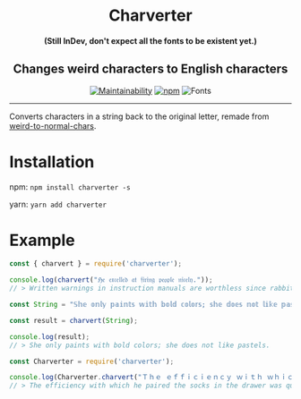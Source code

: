 <div align=center>

# Charverter

#### (Still InDev, don't expect all the fonts to be existent yet.)

## Changes weird characters to English characters

[![Maintainability](https://api.codeclimate.com/v1/badges/b334b49a02542d226929/maintainability)](https://codeclimate.com/github/Kitsune-Softworks/Charverter/maintainability)
[![npm](https://img.shields.io/npm/v/charverter)](https://www.npmjs.com/package/charverter)
![Fonts](https://img.shields.io/badge/Fonts%20Added-55-orange)

---
<div align=left>

Converts characters in a string back to the original letter, remade from [weird-to-normal-chars](https://github.com/DavideViolante/weird-to-normal-chars).

# Installation

npm: `npm install charverter -s`

yarn: `yarn add charverter`

# Example

```js
const { charvert } = require('charverter');

console.log(charvert("ℌ𝔢 𝔢𝔵𝔠𝔢𝔩𝔩𝔢𝔡 𝔞𝔱 𝔣𝔦𝔯𝔦𝔫𝔤 𝔭𝔢𝔬𝔭𝔩𝔢 𝔫𝔦𝔠𝔢𝔩𝔶."));
// > Written warnings in instruction manuals are worthless since rabbits can't read.

const String = "𝕊𝕙𝕖 𝕠𝕟𝕝𝕪 𝕡𝕒𝕚𝕟𝕥𝕤 𝕨𝕚𝕥𝕙 𝕓𝕠𝕝𝕕 𝕔𝕠𝕝𝕠𝕣𝕤; 𝕤𝕙𝕖 𝕕𝕠𝕖𝕤 𝕟𝕠𝕥 𝕝𝕚𝕜𝕖 𝕡𝕒𝕤𝕥𝕖𝕝𝕤.";

const result = charvert(String);

console.log(result);
// > She only paints with bold colors; she does not like pastels.
```

```js
const Charverter = require('charverter');

console.log(Charverter.charvert("Ｔｈｅ ｅｆｆｉｃｉｅｎｃｙ ｗｉｔｈ ｗｈｉｃｈ ｈｅ ｐａｉｒｅｄ ｔｈｅ ｓｏｃｋｓ ｉｎ ｔｈｅ ｄｒａｗｅｒ ｗａｓ ｑｕｉｔｅ ａｄｍｉｒａｂｌｅ．！"));
// > The efficiency with which he paired the socks in the drawer was quite admirable.!
```